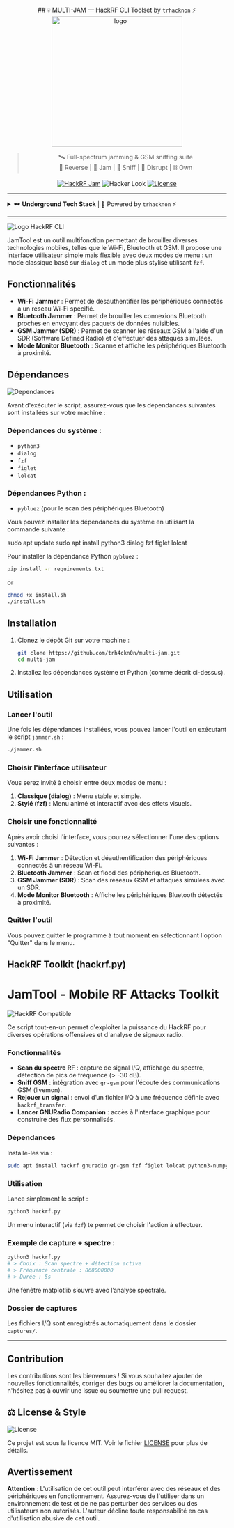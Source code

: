 <div align="center">
## 💀 MULTI-JAM — HackRF CLI Toolset by <code>trhacknon</code> ⚡

<img src="https://h.top4top.io/p_3400wd9lq0.jpg" alt="logo" width="300"/>

> 🛰️ Full-spectrum jamming & GSM sniffing suite  
> 🧠 Reverse | 🧨 Jam | 📡 Sniff | 🎯 Disrupt | ⛓️ Own

[![HackRF Jam](https://img.shields.io/badge/HackRF-Jam_by_TRHACKNON-purple?logo=hackaday)](https://github.com/trhacknon)
![Hacker Look](https://img.shields.io/badge/We_are-anonymous-ff00ff?logo=eye)
[![License](https://img.shields.io/badge/License-GPLv3-blue)](LICENSE)

</div>

---

<details>
  <summary>🕶️ <strong>Underground Tech Stack</strong> | 👤 Powered by <code>trhacknon</code> ⚡</summary>

  <br>

  ### 🛠️ Core Technologies  
  ![Python](https://img.shields.io/badge/Python-3.x-blue?logo=python)
  ![Bash](https://img.shields.io/badge/Shell-Bash-121011?logo=gnu-bash&logoColor=white)
  ![GNU Radio](https://img.shields.io/badge/GNU_Radio-SDR-red?logo=gnuradio)
  ![gr-gsm](https://img.shields.io/badge/gr--gsm-GSM_Analysis-orange)
  ![HackRF](https://img.shields.io/badge/HackRF-One-6e40c9?logo=hackaday)

  ### 🧨 Offensive Ops  
  ![HackRF Jam](https://img.shields.io/badge/Jamming%20Enabled-trhacknon-purple?logo=hackaday)
  ![Anonymous Style](https://img.shields.io/badge/Anonymous-We_are_Legion-black?logo=anonymous)
  ![HTB Ready](https://img.shields.io/badge/Hack_The_Box-Certified-green?logo=hackthebox)
  ![Metasploit](https://img.shields.io/badge/Metasploit-Ready-red?logo=metasploit)
  ![Termux](https://img.shields.io/badge/Termux-Compatible-black?logo=termux)
  ![CLI Tool](https://img.shields.io/badge/Interface-CLI-lightgrey?logo=gnome-terminal)

  ### ⚙️ Shell & Recon  
  ![fzf](https://img.shields.io/badge/fzf-integration-yellow?logo=linux)
  ![BlueZ](https://img.shields.io/badge/Bluetooth-BlueZ-0072c6?logo=bluetooth)
  ![RfCat](https://img.shields.io/badge/rfcat-ready-red?logo=usb)
  ![rtl-sdr](https://img.shields.io/badge/RTL--SDR-supported-lightblue?logo=raspberrypi)

  ### 🧪 Tested & Proven  
  ![Kali](https://img.shields.io/badge/Tested_on-Kali_Linux-blue?logo=kalilinux)
  ![Debian](https://img.shields.io/badge/Compatible-Debian/Ubuntu-green?logo=debian)

  ### ⚖️ Legal & Style  
  ![License](https://img.shields.io/badge/License-GPLv3-blue)
  ![Hacker Look](https://img.shields.io/badge/We_are-anonymous-ff00ff?logo=eye)
  ![DarkMode](https://img.shields.io/badge/UI-Dark_Mode_Only-black?logo=darkreader)

  <br>

  > 🧬 *“We are Hackers. We Jam. We Signal. We Own. We do it loud.”*

</details>

---

![Logo HackRF CLI](https://h.top4top.io/p_3400wd9lq0.jpg)

JamTool est un outil multifonction permettant de brouiller diverses technologies mobiles, telles que le Wi-Fi, Bluetooth et GSM. Il propose une interface utilisateur simple mais flexible avec deux modes de menu : un mode classique basé sur `dialog` et un mode plus stylisé utilisant `fzf`. 

## Fonctionnalités

- **Wi-Fi Jammer** : Permet de désauthentifier les périphériques connectés à un réseau Wi-Fi spécifié.
- **Bluetooth Jammer** : Permet de brouiller les connexions Bluetooth proches en envoyant des paquets de données nuisibles.
- **GSM Jammer (SDR)** : Permet de scanner les réseaux GSM à l'aide d'un SDR (Software Defined Radio) et d'effectuer des attaques simulées.
- **Mode Monitor Bluetooth** : Scanne et affiche les périphériques Bluetooth à proximité.

## Dépendances
![Dependances](https://img.shields.io/badge/Dependances-ff00ff)

Avant d'exécuter le script, assurez-vous que les dépendances suivantes sont installées sur votre machine :

### Dépendances du système :
- `python3`
- `dialog`
- `fzf`
- `figlet`
- `lolcat`

### Dépendances Python :
- `pybluez` (pour le scan des périphériques Bluetooth)

Vous pouvez installer les dépendances du système en utilisant la commande suivante :

sudo apt update
sudo apt install python3 dialog fzf figlet lolcat

Pour installer la dépendance Python `pybluez` :

```bash
pip install -r requirements.txt
```
or
```bash
chmod +x install.sh
./install.sh
```

## Installation

1. Clonez le dépôt Git sur votre machine :
   ```bash
   git clone https://github.com/trh4ckn0n/multi-jam.git
   cd multi-jam
   ```

3. Installez les dépendances système et Python (comme décrit ci-dessus).

## Utilisation

### Lancer l'outil

Une fois les dépendances installées, vous pouvez lancer l'outil en exécutant le script `jammer.sh` :

```bash
./jammer.sh
```

### Choisir l'interface utilisateur

Vous serez invité à choisir entre deux modes de menu :

1. **Classique (dialog)** : Menu stable et simple.
2. **Stylé (fzf)** : Menu animé et interactif avec des effets visuels.

### Choisir une fonctionnalité

Après avoir choisi l'interface, vous pourrez sélectionner l'une des options suivantes :

1. **Wi-Fi Jammer** : Détection et déauthentification des périphériques connectés à un réseau Wi-Fi.
2. **Bluetooth Jammer** : Scan et flood des périphériques Bluetooth.
3. **GSM Jammer (SDR)** : Scan des réseaux GSM et attaques simulées avec un SDR.
4. **Mode Monitor Bluetooth** : Affiche les périphériques Bluetooth détectés à proximité.

### Quitter l'outil

Vous pouvez quitter le programme à tout moment en sélectionnant l'option "Quitter" dans le menu.

## HackRF Toolkit (hackrf.py)
# JamTool - Mobile RF Attacks Toolkit

![HackRF Compatible](https://img.shields.io/badge/HackRF-Compatible-blue?logo=hackaday)

Ce script tout-en-un permet d'exploiter la puissance du HackRF pour diverses opérations offensives et d'analyse de signaux radio.

### Fonctionnalités

- **Scan du spectre RF** : capture de signal I/Q, affichage du spectre, détection de pics de fréquence (> -30 dB).
- **Sniff GSM** : intégration avec `gr-gsm` pour l'écoute des communications GSM (livemon).
- **Rejouer un signal** : envoi d’un fichier I/Q à une fréquence définie avec `hackrf_transfer`.
- **Lancer GNURadio Companion** : accès à l'interface graphique pour construire des flux personnalisés.

### Dépendances

Installe-les via :

```bash
sudo apt install hackrf gnuradio gr-gsm fzf figlet lolcat python3-numpy python3-matplotlib
```

### Utilisation

Lance simplement le script :

```bash
python3 hackrf.py
```

Un menu interactif (via `fzf`) te permet de choisir l'action à effectuer.

### Exemple de capture + spectre :

```bash
python3 hackrf.py
# > Choix : Scan spectre + détection active
# > Fréquence centrale : 868000000
# > Durée : 5s
```

Une fenêtre matplotlib s’ouvre avec l’analyse spectrale.

### Dossier de captures

Les fichiers I/Q sont enregistrés automatiquement dans le dossier `captures/`.

---

## Contribution

Les contributions sont les bienvenues ! Si vous souhaitez ajouter de nouvelles fonctionnalités, corriger des bugs ou améliorer la documentation, n'hésitez pas à ouvrir une issue ou soumettre une pull request.

## ⚖️ License & Style  
  ![License](https://img.shields.io/badge/License-GPLv3-blue)

Ce projet est sous la licence MIT. Voir le fichier [LICENSE](LICENSE) pour plus de détails.

## Avertissement

**Attention** : L'utilisation de cet outil peut interférer avec des réseaux et des périphériques en fonctionnement. Assurez-vous de l'utiliser dans un environnement de test et de ne pas perturber des services ou des utilisateurs non autorisés. L'auteur décline toute responsabilité en cas d'utilisation abusive de cet outil.
